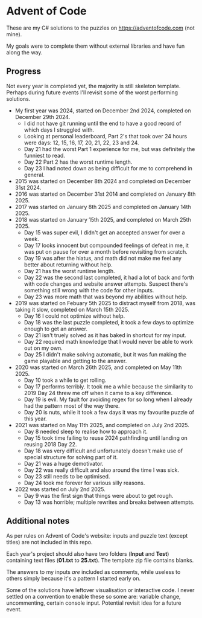 # Advent of Code
These are my C# solutions to the puzzles on https://adventofcode.com (not mine).

My goals were to complete them without external libraries and have fun along the way.

## Progress
Not every year is completed yet, the majority is still skeleton template.
Perhaps during future events I'll revisit some of the worst performing solutions.

- My first year was 2024, started on December 2nd 2024, completed on December 29th 2024.
  - I did not have git running until the end to have a good record of which days I struggled with.
  - Looking at personal leaderboard, Part 2's that took over 24 hours were days: 12, 15, 16, 17, 20, 21, 22, 23 and 24.
  - Day 21 had the worst Part 1 experience for me, but was definitely the funniest to read.
  - Day 22 Part 2 has the worst runtime length.
  - Day 23 I had noted down as being difficult for me to comprehend in general.
- 2015 was started on December 8th 2024 and completed on December 31st 2024.
- 2016 was started on December 31st 2014 and completed on January 8th 2025.
- 2017 was started on January 8th 2025 and completed on January 14th 2025.
- 2018 was started on January 15th 2025, and completed on March 25th 2025.
  - Day 15 was super evil, I didn't get an accepted answer for over a week.
  - Day 17 looks innocent but compounded feelings of defeat in me, it was put on pause for over a month before revisiting from scratch.
  - Day 19 was after the hiatus, and math did not make me feel any better about returning without help.
  - Day 21 has the worst runtime length.
  - Day 22 was the second last completed, it had a lot of back and forth with code changes and website answer attempts. Suspect there's something still wrong with the code for other inputs.
  - Day 23 was more math that was beyond my abilities without help.
- 2019 was started on Febuary 5th 2025 to distract myself from 2018, was taking it slow, completed on March 15th 2025.
  - Day 16 I could not optimize without help.
  - Day 18 was the last puzzle completed, it took a few days to optimize enough to get an answer.
  - Day 21 isn't truely solved as it has baked in shortcut for my input.
  - Day 22 required math knowledge that I would never be able to work out on my own.
  - Day 25 I didn't make solving automatic, but it was fun making the game playable and getting to the answer.
- 2020 was started on March 26th 2025, and completed on May 11th 2025.
  - Day 10 took a while to get rolling.
  - Day 17 performs terribly. It took me a while because the similarity to 2019 Day 24 threw me off when it came to a key difference.
  - Day 19 is evil. My fault for avoiding regex for so long when I already had the pattern most of the way there.
  - Day 20 is nuts, while it took a few days it was my favourite puzzle of this year.
- 2021 was started on May 11th 2025, and completed on July 2nd 2025.
  - Day 8 needed sleep to realise how to approach it.
  - Day 15 took time failing to reuse 2024 pathfinding until landing on reusing 2018 Day 22.
  - Day 18 was very difficult and unfortunately doesn't make use of special structure for solving part of it.
  - Day 21 was a huge demotivator.
  - Day 22 was really difficult and also around the time I was sick.
  - Day 23 still needs to be optimised.
  - Day 24 took me forever for various silly reasons.
- 2022 was started on July 2nd 2025.
  - Day 9 was the first sign that things were about to get rough.
  - Day 13 was horrible; multiple rewrites and breaks between attempts.

## Additional notes
As per rules on Advent of Code's website: inputs and puzzle text (except titles) are not included in this repo.

Each year's project should also have two folders (**Input** and **Test**) containing text files (**01.txt** to **25.txt**). The template zip file contains blanks.

The answers to my inputs *are* included as comments, while useless to others simply because it's a pattern I started early on.

Some of the solutions have leftover visualisation or interactive code. I never settled on a convention to enable these so some are: variable change, uncommenting, certain console input. Potential revisit idea for a future event.